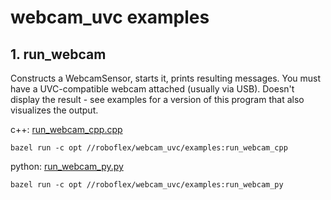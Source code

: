 # webcam_uvc examples


## 1. **run_webcam** 

Constructs a WebcamSensor, starts it, prints resulting messages. You must have a UVC-compatible webcam attached (usually via USB). Doesn't display the result - see examples for a version of this program that also visualizes the output.

c++: [run_webcam_cpp.cpp](run_webcam_cpp.cpp)
                
    bazel run -c opt //roboflex/webcam_uvc/examples:run_webcam_cpp

python: [run_webcam_py.py](run_webcam_py.py)

    bazel run -c opt //roboflex/webcam_uvc/examples:run_webcam_py
